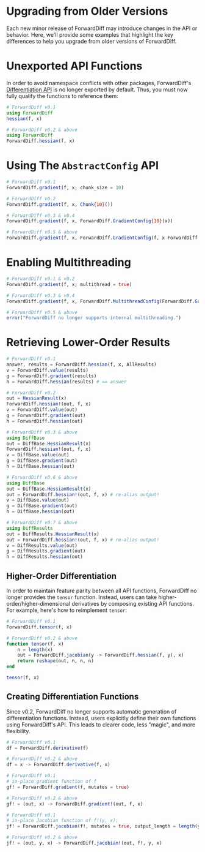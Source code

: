 # Upgrading from Older Versions

Each new minor release of ForwardDiff may introduce changes in the API or behavior. Here,
we'll provide some examples that highlight the key differences to help you upgrade from
older versions of ForwardDiff.

# Unexported API Functions

In order to avoid namespace conflicts with other packages, ForwardDiff's  [Differentiation
API](@ref) is no longer exported by default. Thus, you must now fully qualify the functions
to  reference them:

```julia
# ForwardDiff v0.1
using ForwardDiff
hessian(f, x)

# ForwardDiff v0.2 & above
using ForwardDiff
ForwardDiff.hessian(f, x)
```

# Using The `AbstractConfig` API

```julia
# ForwardDiff v0.1
ForwardDiff.gradient(f, x; chunk_size = 10)

# ForwardDiff v0.2
ForwardDiff.gradient(f, x, Chunk{10}())

# ForwardDiff v0.3 & v0.4
ForwardDiff.gradient(f, x, ForwardDiff.GradientConfig{10}(x))

# ForwardDiff v0.5 & above
ForwardDiff.gradient(f, x, ForwardDiff.GradientConfig(f, x ForwardDiff.Chunk{10}()))
```

# Enabling Multithreading

```julia
# ForwardDiff v0.1 & v0.2
ForwardDiff.gradient(f, x; multithread = true)

# ForwardDiff v0.3 & v0.4
ForwardDiff.gradient(f, x, ForwardDiff.MultithreadConfig(ForwardDiff.GradientConfig(x)))

# ForwardDiff v0.5 & above
error("ForwardDiff no longer supports internal multithreading.")
```

# Retrieving Lower-Order Results

```julia
# ForwardDiff v0.1
answer, results = ForwardDiff.hessian(f, x, AllResults)
v = ForwardDiff.value(results)
g = ForwardDiff.gradient(results)
h = ForwardDiff.hessian(results) # == answer

# ForwardDiff v0.2
out = HessianResult(x)
ForwardDiff.hessian!(out, f, x)
v = ForwardDiff.value(out)
g = ForwardDiff.gradient(out)
h = ForwardDiff.hessian(out)

# ForwardDiff v0.3 & above
using DiffBase
out = DiffBase.HessianResult(x)
ForwardDiff.hessian!(out, f, x)
v = DiffBase.value(out)
g = DiffBase.gradient(out)
h = DiffBase.hessian(out)

# ForwardDiff v0.6 & above
using DiffBase
out = DiffBase.HessianResult(x)
out = ForwardDiff.hessian!(out, f, x) # re-alias output!
v = DiffBase.value(out)
g = DiffBase.gradient(out)
h = DiffBase.hessian(out)

# ForwardDiff v0.7 & above
using DiffResults
out = DiffResults.HessianResult(x)
out = ForwardDiff.hessian!(out, f, x) # re-alias output!
v = DiffResults.value(out)
g = DiffResults.gradient(out)
h = DiffResults.hessian(out)
```

## Higher-Order Differentiation

In order to maintain feature parity between all API functions, ForwardDiff no longer
provides the `tensor` function. Instead, users can take higher-order/higher-dimensional
derivatives by composing existing API functions. For example, here's how to reimplement
`tensor`:

```julia
# ForwardDiff v0.1
ForwardDiff.tensor(f, x)

# ForwardDiff v0.2 & above
function tensor(f, x)
    n = length(x)
    out = ForwardDiff.jacobian(y -> ForwardDiff.hessian(f, y), x)
    return reshape(out, n, n, n)
end

tensor(f, x)
```

## Creating Differentiation Functions

Since v0.2, ForwardDiff no longer supports automatic generation of differentiation
functions. Instead, users explicitly define their own functions using ForwardDiff's API.
This leads to clearer code, less "magic", and more flexibility.


```julia
# ForwardDiff v0.1
df = ForwardDiff.derivative(f)

# ForwardDiff v0.2 & above
df = x -> ForwardDiff.derivative(f, x)
```

```julia
# ForwardDiff v0.1
# in-place gradient function of f
gf! = ForwardDiff.gradient(f, mutates = true)

# ForwardDiff v0.2 & above
gf! = (out, x) -> ForwardDiff.gradient!(out, f, x)
```

```julia
# ForwardDiff v0.1
# in-place Jacobian function of f!(y, x):
jf! = ForwardDiff.jacobian(f!, mutates = true, output_length = length(y))

# ForwardDiff v0.2 & above
jf! = (out, y, x) -> ForwardDiff.jacobian!(out, f!, y, x)
```
